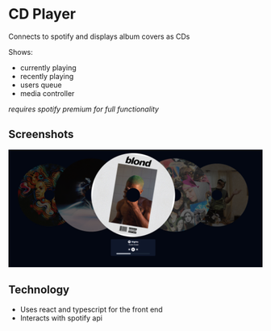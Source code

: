 # CD Player
Connects to spotify and displays album covers as CDs

Shows: 
* currently playing
* recently playing
* users queue
* media controller

*requires spotify premium for full functionality*

## Screenshots
![Website example](/public/ExampleImage.png)

## Technology
* Uses react and typescript for the front end
* Interacts with spotify api